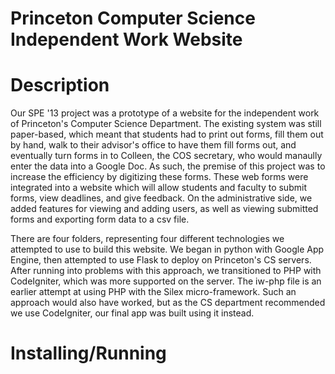 Princeton Computer Science Independent Work Website
====================================================

Description
===========
Our SPE '13 project was a prototype of a website for the independent work of Princeton's Computer Science Department. The existing system was still paper-based, which meant that students had to print out forms, fill them out by hand, walk to their advisor's office to have them fill forms out, and eventually turn forms in to Colleen, the COS secretary, who would manaully enter the data into a Google Doc. As such, the premise of this project was to increase the efficiency by digitizing these forms. These web forms were integrated into a website which will allow students and faculty to submit forms, view deadlines, and give feedback. On the administrative side, we added features for viewing and adding users, as well as viewing submitted forms and exporting form data to a csv file.

There are four folders, representing four different technologies we attempted to use to build this website. We began in python with Google App Engine, then attempted to use Flask to deploy on Princeton's CS servers. After running into problems with this approach, we transitioned to PHP with CodeIgniter, which was more supported on the server. The iw-php file is an earlier attempt at using PHP with the Silex micro-framework. Such an approach would also have worked, but as the CS department recommended we use CodeIgniter, our final app was built using it instead.

Installing/Running
==================
```

```